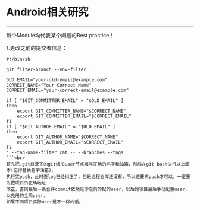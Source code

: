 # Android相关研究
----------
每个Module均代表某个问题的Best practice！

1.更改之前的提交者信息：<br>
```
#!/bin/sh

git filter-branch --env-filter '

OLD_EMAIL="your-old-email@example.com"
CORRECT_NAME="Your Correct Name"
CORRECT_EMAIL="your-correct-email@example.com"

if [ "$GIT_COMMITTER_EMAIL" = "$OLD_EMAIL" ]
then
    export GIT_COMMITTER_NAME="$CORRECT_NAME"
    export GIT_COMMITTER_EMAIL="$CORRECT_EMAIL"
fi
if [ "$GIT_AUTHOR_EMAIL" = "$OLD_EMAIL" ]
then
    export GIT_AUTHOR_NAME="$CORRECT_NAME"
    export GIT_AUTHOR_EMAIL="$CORRECT_EMAIL"
fi
' --tag-name-filter cat -- --branches --tags
```<br>
首先把.git目录下的git增加user节点填写正确的名字和油箱，然后在git bash执行以上脚本(记得替换名字油箱)，
执行完push，此时查log已经纠正了，但是远程仓库还没有，所以还要再push才可以。一定要先把项目的正确地址
改正，否则最后一条合并commit依然是你之前的配的user，以后的项目最后手动配置user，以免用的全局user，
如果不同项目实际user是不一样的话。

